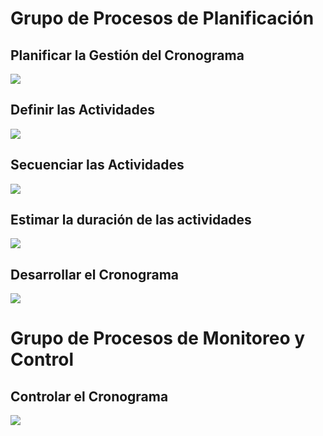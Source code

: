 # Grupo de Procesos de Planificación
## Planificar la Gestión del Cronograma
**![](https://lh5.googleusercontent.com/fv83wYGo7K5BIbVLijRv4f7rQ9R0x53ma-37fjHju7UIhR_jAe9AXQRBN96Fgd_slamW74GEHiYevh4tpFCqLUfiqN6UlaqJq2o6Hc8MTzjNnZu99mvI5fOJt8PcNtsMv5b-V2Y)**

## Definir las Actividades
**![](https://lh5.googleusercontent.com/TxWL0I-Z59ElMjHtMco1jdvi9vbGZmDbbELaNCvL5mF51-W8CxQjptqaPiq_F1SjTMeq4dg9Rsv6N9k2_XNG-inKuHOzb2kieQk85pcwkIWEEc3xvsvVGwUEXHjyLPZeesqlDyI)**

## Secuenciar las Actividades
**![](https://lh6.googleusercontent.com/6ovWdlyh4OFsl6VWMpUGmRAzTL3Wfq-p_vg_VYJY5_hu5Qb-zUHgWOzoStwuZEMb3qasVPI5be10RWHpoqwqldxlXx9jK8Ad4wjrK0EXsQsg74Cm65yU8IBTyrrW0ZXHfvMwE3k)**

## Estimar la duración de las actividades
**![](https://lh5.googleusercontent.com/DMIlLTA8bB9Hg7zY_g8JoDByV9Rsrk1UfsM1oUIxQtAaGdwe91pTK2c6ooNBb5AiKXsKVnZ0m3ssymu-ZyTrNyNzKY04Z57Y0ZegSs10FK2P7qbNvcqOeWdSifTUp6hxTO_EgK8)**

## Desarrollar el Cronograma
**![](https://lh3.googleusercontent.com/uEZ0HBcxXeGb0h2VSdgKnwZpZvAAFUT4irqWoKDpTM3evOOgadq5GMmGyYYn6J8tmpaWiKh9qlR3nnBjtw0ZgOpgOq7TiQg4JU5qRDnDwl5X6TnzjPmNPwZfXfiSdXVOOvR6aag)**

# Grupo de Procesos de Monitoreo y Control
## Controlar el Cronograma
**![](https://lh5.googleusercontent.com/ByuWjjjC9lvJsM0h7dc8N4ctlg-tOgwcjg-GpCR4Z4n_V-VJKPnywsRlHKnlaqHn11tqeWTv2aJ7eQIcgpWW8LWQUDGH0FQyNDKFqZHlEI3vxQz3mriILKPhzuoh8gMqxWjIvtI)**

